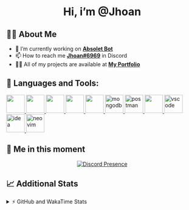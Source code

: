 <h1 align="center">Hi, i’m @Jhoan</h1>

## 🙋‍♂️ About Me

- 🔭 I’m currently working on **[Absolet Bot](https://strider.cloud)**
- 📫 How to reach me **[Jhoan#6969](https://jhoan.monster/)** in Discord
- 👨‍💻 All of my projects are available at **[My Portfolio](https://jhoan.monster)**

## 🚀 Languages and Tools:
<p align="left"> 
    <a href="https://developer.mozilla.org/en-US/docs/Web/JavaScript" target="_blank"> <img src="https://img.icons8.com/color/48/000000/javascript.png" width="48" height="48"/> </a> 
    <a href="https://www.w3.org/html/" target="_blank"> <img src="https://img.icons8.com/color/48/000000/html-5.png" width="48" height="48"/> </a> 
    <a href="https://www.w3schools.com/css/" target="_blank"> <img src="https://img.icons8.com/color/48/000000/css3.png" width="48" height="48"/> </a> 
    <a href="https://getbootstrap.com" target="_blank"> <img src="https://img.icons8.com/color/48/000000/bootstrap.png" width="48" height="48"/> </a> 
    <a href="https://nodejs.org" target="_blank"> <img src="https://i.imgur.com/XX8lvL7.png" width="48" height="48"/> </a> 
    <a href="https://www.mongodb.com/" target="_blank"> <img src="https://i.imgur.com/nRtS3AN.png" alt="mongodb" width="48" height="48"/> </a> 
    <a href="https://postman.com" target="_blank"> <img src="https://www.vectorlogo.zone/logos/getpostman/getpostman-icon.svg" alt="postman" width="48" height="48"/> </a>   
    <a href="https://git-scm.com/" target="_blank"> <img src="https://img.icons8.com/color/48/000000/git.png" width="48" height="48"/> </a> 
    <a href="https://code.visualstudio.com" target="_blank" > <img src="https://upload.wikimedia.org/wikipedia/commons/thumb/9/9a/Visual_Studio_Code_1.35_icon.svg/2048px-Visual_Studio_Code_1.35_icon.svg.png" alt="vscode" width="48" height="48"> </a>
    <a href="https://www.jetbrains.com/es-es/idea/" target="_blank" > <img src="https://resources.jetbrains.com/storage/products/intellij-idea/img/meta/intellij-idea_logo_300x300.png" alt="idea" width="48" height="48"> </a>
    <a href="https://neovim.io" target="_blank"> <img src="https://icons.iconarchive.com/icons/papirus-team/papirus-apps/512/nvim-icon.png" alt="neovim" width="48" height="48"/> </a>
</p>
  
## 👤 Me in this moment
<p align="center">
    <a href="https://discord.com/users/612460795124776960" target="_blank" rel="nofollow">
        <img src="https://lanyard-profile-readme.vercel.app/api/612460795124776960?idleMessage=Probably%20coding%20Absolet..." alt="Discord Presence" align="center">
    </a>
</p>

## 📈 Additional Stats
<details>
    <summary>⚡ GitHub and WakaTime Stats</summary>
    <br/>

<!--START_SECTION:waka-->
![Code Time](http://img.shields.io/badge/Code%20Time-383%20hrs%206%20mins-blue)

**🐱 My GitHub Data** 

> 🏆 751 Contributions in the Year 2022
 > 
> 📦 59.5 kB Used in GitHub's Storage 
 > 
> 💼 Opted to Hire
 > 
> 📜 4 Public Repositories 
 > 
> 🔑 29 Private Repositories  
 > 
**I'm an Early 🐤** 

```text
🌞 Morning    53 commits     ██░░░░░░░░░░░░░░░░░░░░░░░   8.03% 
🌆 Daytime    299 commits    ███████████░░░░░░░░░░░░░░   45.3% 
🌃 Evening    277 commits    ██████████░░░░░░░░░░░░░░░   41.97% 
🌙 Night      31 commits     █░░░░░░░░░░░░░░░░░░░░░░░░   4.7%

```
📅 **I'm Most Productive on Wednesday** 

```text
Monday       104 commits    ████░░░░░░░░░░░░░░░░░░░░░   15.76% 
Tuesday      91 commits     ███░░░░░░░░░░░░░░░░░░░░░░   13.79% 
Wednesday    126 commits    ████░░░░░░░░░░░░░░░░░░░░░   19.09% 
Thursday     71 commits     ██░░░░░░░░░░░░░░░░░░░░░░░   10.76% 
Friday       67 commits     ██░░░░░░░░░░░░░░░░░░░░░░░   10.15% 
Saturday     117 commits    ████░░░░░░░░░░░░░░░░░░░░░   17.73% 
Sunday       84 commits     ███░░░░░░░░░░░░░░░░░░░░░░   12.73%

```


📊 **This Week I Spent My Time On** 

```text
⌚︎ Time Zone: America/Bogota

💬 Programming Languages: 
TypeScript               4 hrs 34 mins       ██████████░░░░░░░░░░░░░░░   41.45% 
EJS                      4 hrs 33 mins       ██████████░░░░░░░░░░░░░░░   41.22% 
JavaScript               1 hr 16 mins        ███░░░░░░░░░░░░░░░░░░░░░░   11.57% 
YAML                     19 mins             ░░░░░░░░░░░░░░░░░░░░░░░░░   2.96% 
CSS                      10 mins             ░░░░░░░░░░░░░░░░░░░░░░░░░   1.51%

🔥 Editors: 
VS Code                  11 hrs 2 mins       █████████████████████████   100.0%

🐱‍💻 Projects: 
Strider-System           10 hrs 3 mins       ██████████████████████░░░   91.04% 
linz-egg                 31 mins             █░░░░░░░░░░░░░░░░░░░░░░░░   4.78% 
fancy                    15 mins             ░░░░░░░░░░░░░░░░░░░░░░░░░   2.4% 
teaspeak-admin           11 mins             ░░░░░░░░░░░░░░░░░░░░░░░░░   1.78%

💻 Operating System: 
Linux                    11 hrs 2 mins       █████████████████████████   100.0%

```

**I Mostly Code in JavaScript** 

```text
JavaScript               15 repos            █████████████████░░░░░░░░   68.18% 
Java                     2 repos             ██░░░░░░░░░░░░░░░░░░░░░░░   9.09% 
CSS                      2 repos             ██░░░░░░░░░░░░░░░░░░░░░░░   9.09% 
TypeScript               1 repo              █░░░░░░░░░░░░░░░░░░░░░░░░   4.55% 
Shell                    1 repo              █░░░░░░░░░░░░░░░░░░░░░░░░   4.55%

```



 Last Updated on 06/08/2022 14:37:38 UTC
<!--END_SECTION:waka-->
</details>
